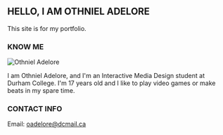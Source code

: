 ## HELLO, I AM OTHNIEL ADELORE

This site is for my portfolio.

### KNOW ME

![Othniel Adelore](imagebank/photo1-s.jpg)

I am Othniel Adelore, and I'm an Interactive Media Design student at Durham College.
I'm 17 years old and I like to play video games or make beats in my spare time.

### CONTACT INFO

Email: [oadelore@dcmail.ca](mailto:oadelore@dcmail.ca)
